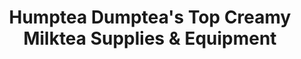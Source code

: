 ---
title: "Humptea Dumptea's Top Creamy Milktea Supplies & Equipment"
url: /tagum-city/humptea-dumpteas-top-creamy-milktea-supplies-und-equipment/
shop: Allgemein
---